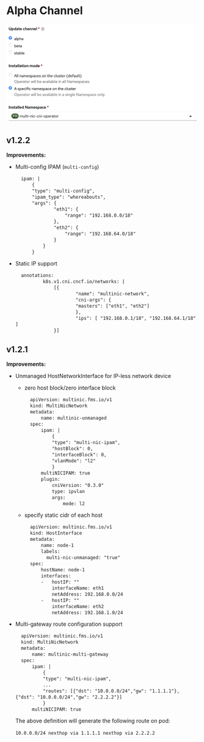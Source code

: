 # Alpha Channel

![](../img/alpha-release.png)

## v1.2.2

**Improvements:**

* Multi-config IPAM (`multi-config`) 

        ipam: |
            { 
            "type": "multi-config",
            "ipam_type": "whereabouts",
            "args": {
                    "eth1": {
                        "range": "192.168.0.0/18"
                    },
                    "eth2": {
                        "range": "192.168.64.0/18"
                    }
                }
            }
        
* Static IP support

        annotations:
                k8s.v1.cni.cncf.io/networks: |
                    [{
                            "name": "multinic-network",
                            "cni-args": {
                            "masters": ["eth1", "eth2"]
                            },
                            "ips": [ "192.168.0.1/18", "192.168.64.1/18" ]
                    }]

## v1.2.1

**Improvements:**

* Unmanaged HostNetworkInterface for IP-less network device 
    - zero host block/zero interface block

            apiVersion: multinic.fms.io/v1
            kind: MultiNicNetwork
            metadata:
                name: multinic-unmanaged
            spec:
                ipam: |
                    {
                    "type": "multi-nic-ipam",
                    "hostBlock": 0, 
                    "interfaceBlock": 0,
                    "vlanMode": "l2"
                    }
                multiNICIPAM: true
                plugin:
                    cniVersion: "0.3.0"
                    type: ipvlan
                    args: 
                        mode: l2

    - specify static cidr of each host

            apiVersion: multinic.fms.io/v1
            kind: HostInterface
            metadata:
                name: node-1
                labels:
                  multi-nic-unmanaged: "true"
            spec:
                hostName: node-1
                interfaces:
                -   hostIP: ""
                    interfaceName: eth1
                    netAddress: 192.168.0.0/24
                -   hostIP: ""
                    interfaceName: eth2
                    netAddress: 192.168.1.0/24
                
* Multi-gateway route configuration support

        apiVersion: multinic.fms.io/v1
        kind: MultiNicNetwork
        metadata:
            name: multinic-multi-gateway
        spec:
            ipam: |
                {
                "type": "multi-nic-ipam",
                ...
                "routes": [{"dst": "10.0.0.0/24","gw": "1.1.1.1"}, {"dst": "10.0.0.0/24","gw": "2.2.2.2"}]
                }
            multiNICIPAM: true

    The above definition will generate the following route on pod:
    
    `10.0.0.0/24 nexthop via 1.1.1.1 nexthop via 2.2.2.2`
